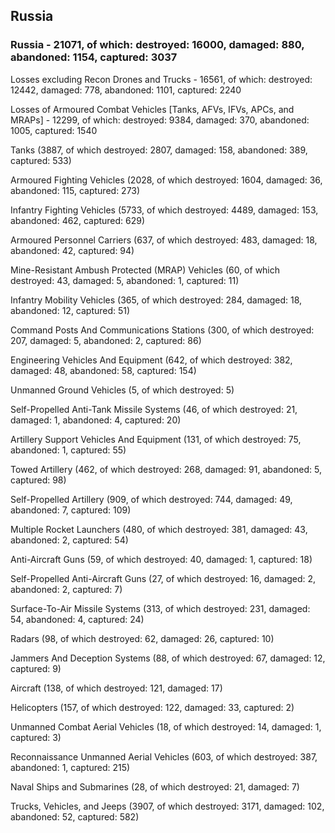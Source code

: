 
 
 ## Russia
 
 ### Russia - 21071, of which: destroyed: 16000, damaged: 880, abandoned: 1154, captured: 3037

 Losses excluding Recon Drones and Trucks - 16561, of which: destroyed: 12442, damaged: 778, abandoned: 1101, captured: 2240

 Losses of Armoured Combat Vehicles [Tanks, AFVs, IFVs, APCs, and MRAPs] - 12299, of which: destroyed: 9384, damaged: 370, abandoned: 1005, captured: 1540

 

 

 Tanks (3887, of which destroyed: 2807, damaged: 158, abandoned: 389, captured: 533)

 Armoured Fighting Vehicles (2028, of which destroyed: 1604, damaged: 36, abandoned: 115, captured: 273)

 Infantry Fighting Vehicles (5733, of which destroyed: 4489, damaged: 153, abandoned: 462, captured: 629)

 Armoured Personnel Carriers (637, of which destroyed: 483, damaged: 18, abandoned: 42, captured: 94)

 Mine-Resistant Ambush Protected (MRAP) Vehicles (60, of which destroyed: 43, damaged: 5, abandoned: 1, captured: 11)

 Infantry Mobility Vehicles (365, of which destroyed: 284, damaged: 18, abandoned: 12, captured: 51)

 Command Posts And Communications Stations (300, of which destroyed: 207, damaged: 5, abandoned: 2, captured: 86)

 Engineering Vehicles And Equipment (642, of which destroyed: 382, damaged: 48, abandoned: 58, captured: 154)

 Unmanned Ground Vehicles (5, of which destroyed: 5)

 Self-Propelled Anti-Tank Missile Systems (46, of which destroyed: 21, damaged: 1, abandoned: 4, captured: 20)

 Artillery Support Vehicles And Equipment (131, of which destroyed: 75, abandoned: 1, captured: 55)

 Towed Artillery (462, of which destroyed: 268, damaged: 91, abandoned: 5, captured: 98)

 Self-Propelled Artillery (909, of which destroyed: 744, damaged: 49, abandoned: 7, captured: 109)

 Multiple Rocket Launchers (480, of which destroyed: 381, damaged: 43, abandoned: 2, captured: 54)

 Anti-Aircraft Guns (59, of which destroyed: 40, damaged: 1, captured: 18)

 Self-Propelled Anti-Aircraft Guns (27, of which destroyed: 16, damaged: 2, abandoned: 2, captured: 7)

 Surface-To-Air Missile Systems (313, of which destroyed: 231, damaged: 54, abandoned: 4, captured: 24)

 Radars (98, of which destroyed: 62, damaged: 26, captured: 10)

 Jammers And Deception Systems (88, of which destroyed: 67, damaged: 12, captured: 9)

 Aircraft (138, of which destroyed: 121, damaged: 17)

 Helicopters (157, of which destroyed: 122, damaged: 33, captured: 2)

 Unmanned Combat Aerial Vehicles (18, of which destroyed: 14, damaged: 1, captured: 3)

 Reconnaissance Unmanned Aerial Vehicles (603, of which destroyed: 387, abandoned: 1, captured: 215)

 Naval Ships and Submarines (28, of which destroyed: 21, damaged: 7)

 Trucks, Vehicles, and Jeeps (3907, of which destroyed: 3171, damaged: 102, abandoned: 52, captured: 582)

